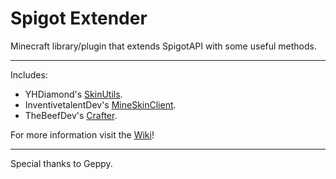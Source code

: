 # Spigot Extender

Minecraft library/plugin that extends SpigotAPI with some useful methods.

***

Includes:
- YHDiamond's [SkinUtils](https://github.com/YHDiamond/SkinUtils).
- InventivetalentDev's [MineSkinClient](https://github.com/InventivetalentDev/MineskinClient).
- TheBeefDev's [Crafter](https://github.com/TheBeefDev/Crafter).

For more information visit the [Wiki](https://github.com/VentureKraftDevs/SpigotExtender/wiki)!

***

Special thanks to Geppy.
